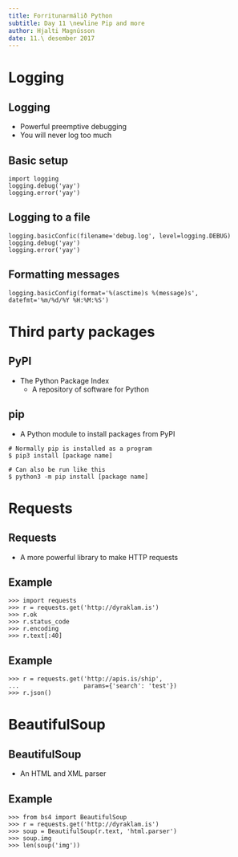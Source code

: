 ```yaml
---
title: Forritunarmálið Python
subtitle: Day 11 \newline Pip and more
author: Hjalti Magnússon
date: 11.\ desember 2017
---
```


# Logging

## Logging

* Powerful preemptive debugging
* You will never log too much

## Basic setup

```
import logging
logging.debug('yay')
logging.error('yay')
```

## Logging to a file

```
logging.basicConfic(filename='debug.log', level=logging.DEBUG)
logging.debug('yay')
logging.error('yay')
```

## Formatting messages

```
logging.basicConfig(format='%(asctime)s %(message)s', datefmt='%m/%d/%Y %H:%M:%S')
```


# Third party packages

## PyPI

* The Python Package Index
    * A repository of software for Python

## pip

* A Python module to install packages from PyPI

```
# Normally pip is installed as a program
$ pip3 install [package name]

# Can also be run like this
$ python3 -m pip install [package name]
```

# Requests

## Requests

* A more powerful library to make HTTP requests

## Example

```
>>> import requests
>>> r = requests.get('http://dyraklam.is')
>>> r.ok
>>> r.status_code
>>> r.encoding
>>> r.text[:40]
```

## Example

```
>>> r = requests.get('http://apis.is/ship',
...                  params={'search': 'test'})
>>> r.json()
```

# BeautifulSoup

## BeautifulSoup

* An HTML and XML parser

## Example

```
>>> from bs4 import BeautifulSoup
>>> r = requests.get('http://dyraklam.is')
>>> soup = BeautifulSoup(r.text, 'html.parser')
>>> soup.img
>>> len(soup('img'))
```

